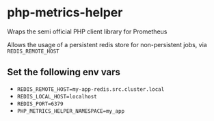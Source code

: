 # php-metrics-helper

Wraps the semi official PHP client library for Prometheus

Allows the usage of a persistent redis store for non-persistent jobs, via `REDIS_REMOTE_HOST`

## Set the following env vars

* `REDIS_REMOTE_HOST=my-app-redis.src.cluster.local`
* `REDIS_LOCAL_HOST=localhost`
* `REDIS_PORT=6379`
* `PHP_METRICS_HELPER_NAMESPACE=my_app`

